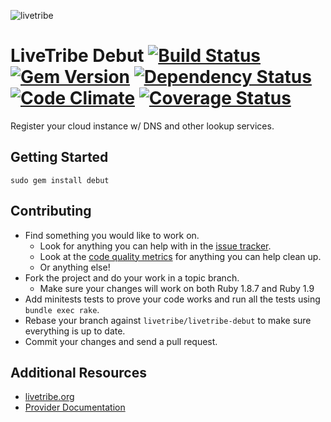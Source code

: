 ![livetribe](http://en.gravatar.com/userimage/37511139/d08dfb0c999f540b24b0e042d27e5b17.png)

LiveTribe Debut
[![Build Status](https://secure.travis-ci.org/livetribe/livetribe-debut.png?branch=master)](http://travis-ci.org/livetribe/livetribe-debut) [![Gem Version](https://fury-badge.herokuapp.com/rb/debut.png)](http://badge.fury.io/rb/debut) [![Dependency Status](https://gemnasium.com/livetribe/livetribe-debut.png)](https://gemnasium.com/livetribe/livetribe-debut) [![Code Climate](https://codeclimate.com/github/livetribe/livetribe-debut.png)](https://codeclimate.com/github/livetribe/livetribe-debut) [![Coverage Status](https://coveralls.io/repos/livetribe/livetribe-debut/badge.png)](https://coveralls.io/r/livetribe/livetribe-debut)
=======

Register your cloud instance w/ DNS and other lookup services.

## Getting Started

    sudo gem install debut

## Contributing

* Find something you would like to work on.
  * Look for anything you can help with in the [issue tracker](https://github.com/livetribe/livetribe-debut/issues).
  * Look at the [code quality metrics](https://codeclimate.com/github/livetribe/livetribe-debut) for anything you can help clean up.
  * Or anything else!
* Fork the project and do your work in a topic branch.
  * Make sure your changes will work on both Ruby 1.8.7 and Ruby 1.9
* Add minitests tests to prove your code works and run all the tests using `bundle exec rake`.
* Rebase your branch against `livetribe/livetribe-debut` to make sure everything is up to date.
* Commit your changes and send a pull request.

## Additional Resources

* [livetribe.org](http://www.livetribe.org)
* [Provider Documentation](http://www.livetribe.org/about/Debut-Provider)

